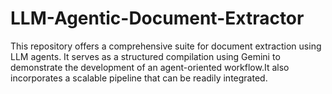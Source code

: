 # LLM-Agentic-Document-Extractor

This repository offers a comprehensive suite for document extraction using LLM agents. It serves as a structured compilation using Gemini to demonstrate the development of an agent-oriented workflow.It also incorporates a scalable pipeline that can be readily integrated.
